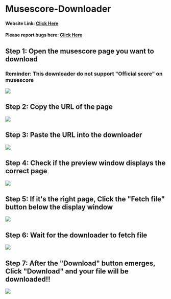 # Musescore-Downloader


#### Website Link: [Click Here](https://arthurwang508-musescore-downloader-main-48ehbe.streamlitapp.com/)
#### Please report bugs here: [Click Here](https://forms.gle/xkeV6UZHV7qSbMkT9)

## Step 1: Open the musescore page you want to download
### Reminder: This downloader do not support "Official score" on musescore

<img src="https://i.imgur.com/7RnemD0.png">

## Step 2: Copy the URL of the page

<img src="https://imgur.com/tjlidDt.png">

## Step 3: Paste the URL into the downloader

<img src="https://imgur.com/RCPNIib.png">

## Step 4: Check if the preview window displays the correct page

<img src="https://imgur.com/3DAk9H1.png">

## Step 5: If it's the right page, Click the "Fetch file" button below the display window

<img src="https://imgur.com/3yaTRwZ.png">

## Step 6: Wait for the downloader to fetch file

<img src="https://imgur.com/qhZ4uck.png">

## Step 7: After the "Download" button emerges, Click "Download" and your file will be downloaded!!

<img src="https://imgur.com/OW1I2II.png">
